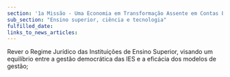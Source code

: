```yaml
---
section: '1a Missão - Uma Economia em Transformação Assente em Contas Equilibradas'
sub_section: "Ensino superior, ciência e tecnologia"
fulfilled_date:
links_to_news_articles:
---
```


Rever o Regime Jurídico das Instituições de Ensino Superior, visando um equilíbrio entre a gestão democrática das IES e a eficácia dos modelos de gestão;